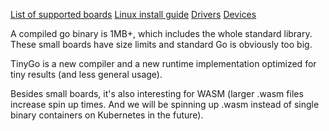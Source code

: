 
[List of supported boards](https://tinygo.org/docs/reference/microcontrollers)
[Linux install guide](https://tinygo.org/getting-started/install/linux/)
[Drivers](https://github.com/tinygo-org/drivers/)
[Devices](https://tinygo.org/docs/reference/devices/)

A compiled go binary is 1MB+, which includes the whole standard library.
These small boards have size limits and standard Go is obviously too big.

TinyGo is a new compiler and a new runtime implementation optimized for tiny results (and less general usage).

Besides small boards, it's also interesting for WASM (larger .wasm files increase spin up times. And we will be spinning up .wasm instead of single binary containers on Kubernetes in the future).
